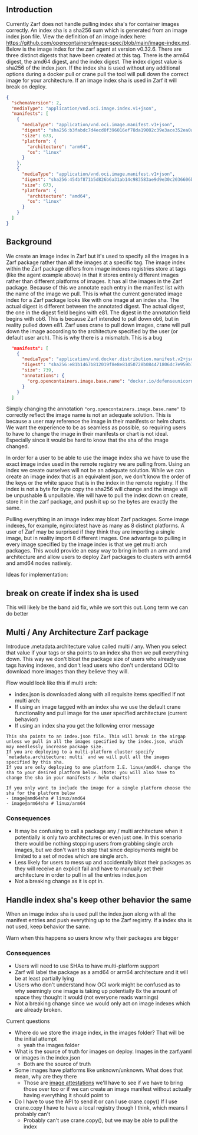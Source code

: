 ## Introduction

Currently Zarf does not handle pulling index sha's for container images correctly. An index sha is a sha256 sum which is generated from an image index json file. View the definition of an image index here: https://github.com/opencontainers/image-spec/blob/main/image-index.md. Below is the image index for the zarf agent at version v0.32.6. There are three distinct digests that have been created at this tag. There is the arm64 digest, the amd64 digest, and the index digest. The index digest value is sha256 of the index.json. If the index sha is used without any additional options during a docker pull or crane pull the tool will pull down the correct image for your architecture. If an image index sha is used in Zarf it will break on deploy.

```json
{
  "schemaVersion": 2,
  "mediaType": "application/vnd.oci.image.index.v1+json",
  "manifests": [
    {
      "mediaType": "application/vnd.oci.image.manifest.v1+json",
      "digest": "sha256:b3fabdc7d4ecd0f396016ef78da19002c39e3ace352ea0ae4baa2ce9d5958376",
      "size": 673,
      "platform": {
        "architecture": "arm64",
        "os": "linux"
      }
    },
    {
      "mediaType": "application/vnd.oci.image.manifest.v1+json",
      "digest": "sha256:454bf871b5d826b6a31ab14c983583ae9d9e30c2036606b500368c5b552d8fdf",
      "size": 673,
      "platform": {
        "architecture": "amd64",
        "os": "linux"
      }
    }
  ]
}
```

## Background

We create an image index in Zarf but it's used to specify all the images in a Zarf package rather than all the images at a specific tag. The image index within the Zarf package differs from image indexes registries store at tags (like the agent example above) in that it stores entirely different images rather than different platforms of images. It has all the images in the Zarf package. Because of this we annotate each entry in the manifest list with the name of the image we pull. This is what the current generated image index for a Zarf package looks like with one image at an index sha. The actual digest is different between the annotated digest. The actual digest, the one in the digest field begins with e81. The digest in the annotation field begins with ob6. This is because Zarf intended to pull down ob6, but in reality pulled down e81. Zarf uses crane to pull down images, crane will pull down the image according to the architecture specified by the user (or default user arch). This is why there is a mismatch. This is a bug

```json
  "manifests": [
    {
      "mediaType": "application/vnd.docker.distribution.manifest.v2+json",
      "digest": "sha256:e81b1467b812019f8e8e81450728b084471806dc7e959b7beb9f39933c337e7d",
      "size": 739,
      "annotations": {
        "org.opencontainers.image.base.name": "docker.io/defenseunicorns/zarf-game:multi-tile-dark@sha256:0b694ca1c33afae97b7471488e07968599f1d2470c629f76af67145ca64428af"
      }
    }
  ]
```

Simply changing the annotation `"org.opencontainers.image.base.name"` to correctly reflect the image name is not an adequate solution. This is because a user may reference the image in their manifests or helm charts. We want the experience to be as seamless as possible, so requiring users to have to change the image in their manifests or chart is not ideal. Especially since it would be hard to know that the sha of the image changed.

In order for a user to be able to use the image index sha we have to use the exact image index used in the remote registry we are pulling from. Using an index we create ourselves will not be an adequate solution. While we can create an image index that is an equivalent json, we don't know the order of the keys or the white space that is in the index in the remote registry. If the index is not a byte for byte copy the sha256 will change and the image will be unpushable & unpullable. We will have to pull the index down on create, store it in the zarf package, and push it up so the bytes are exactly the same.

Pulling everything in an image index may bloat Zarf packages. Some image indexes, for example, nginx:latest have as many as 8 distinct platforms. A user of Zarf may be surprised if they think they are importing a single image, but in reality import 8 different images. One advantage to pulling in every image specified by the image index is that we get multi arch packages. This would provide an easy way to bring in both an arm and amd architecture and allow users to deploy Zarf packages to clusters with arm64 and amd64 nodes natively.

Ideas for implementation:

## break on create if index sha is used

This will likely be the band aid fix, while we sort this out. Long term we can do better

## Multi / Any Architecture Zarf package

Introduce .metadata.architecture value called multi / any. When you select that value if your tags or sha points to an index sha then we pull everything down. This way we don't bloat the package size of users who already use tags having indexes, and don't lead users who don't understand OCI to download more images than they believe they will.  

Flow would look like this
if multi arch:
- index.json is downloaded along with all requisite items specified
If not multi arch:
- If using an image tagged with an index sha we use the default crane functionality and pull image for the user specified architecture (current behavior)
- If using an index sha you get the following error message
```
This sha points to an index.json file. This will break in the airgap unless we pull in all the images specified by the index.json, which may needlessly increase package size.
If you are deploying to a multi-platform cluster specify `metadata.architecture: multi` and we will pull all the images specified by this sha.
If you are only deploying to one platform I.E. linux/amd64. change the sha to your desired platform below. (Note: you will also have to change the sha in your manifests / helm charts)

If you only want to include the image for a single platform choose the sha for the platform below
- image@amd64sha # linux/amd64
- image@arm64sha # linux/arm64
```

### Consequences

- It may be confusing to call a package any / multi architecture when it potentially is only two architectures or even just one. In this scenario there would be nothing stopping users from grabbing single arch images, but we don't want to stop that since deployments might be limited to a set of nodes which are single arch.
- Less likely for users to mess up and accidentally bloat their packages as they will receive an explicit fail and have to manually set their architecture in order to pull in all the entries index.json
- Not a breaking change as it is opt in.

## Handle index sha's keep other behavior the same

When an image index sha is used pull the index.json along with all the manifest entries and push everything up to the Zarf registry. If a index sha is not used, keep behavior the same.

Warn when this happens so users know why their packages are bigger

### Consequences

- Users will need to use SHAs to have multi-platform support
- Zarf will label the package as a amd64 or arm64 architecture and it will be at least partially lying
- Users who don't understand how OCI work might be confused as to why seemingly one image is taking up potentially 8x the amount of space they thought it would (not everyone reads warnings)
- Not a breaking change since we would only act on image indexes which are already broken.

Current questions
- Where do we store the image index, in the images folder? That will be the initial attempt
  - yeah the images folder
- What is the source of truth for images on deploy. Images in the zarf.yaml or images in the index.json
  - Both are the source of truth
- Some images have platforms like unknown/unknown. What does that mean, why are they there
  - Those are [image attestations](https://docs.docker.com/build/attestations/attestation-storage) we'll have to see if we have to bring those over too or if we can create an image manifest without actually having everything it should point to
- Do I have to use the API to send it or can I use crane.copy() If I use crane.copy I have to have a local registry though I think, which means I probably can't
  - Probably can't use crane.copy(), but we may be able to pull the index
